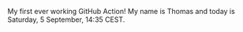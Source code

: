 My first ever working GitHub Action!
My name is Thomas and today is Saturday, 5 September, 14:35 CEST. 
